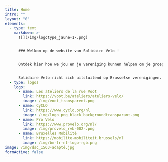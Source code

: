 ```yaml
---
title: Home
intro: ""
layout: "0"
elements:
  - type: text
    markdown: >-
      ![](/img/logotype_jaune-1-.png)


      ### Welkom op de website van Solidaire Velo !


      Ontdek hier hoe we jou en je vereniging kunnen helpen om je groep te leren fietsen, om fietsen te bekomen of bij het vormgeven van jullie eigen fietsproject.


      Solidaire Velo richt zich uitsluitend op Brusselse verenigingen.
  - type: logos
    logo:
      - name: Les ateliers de la rue Voot
        link: https://voot.be/ateliers/ateliers-velo/
        image: /img/voot_transparent.png
      - name: CyCLO
        link: https://www.cyclo.org/nl
        image: /img/logo_png_black_backgroundtransparant.png
      - name: Pro Velo
        link: https://www.provelo.org/nl/
        image: /img/provelo_rvb-002-.png
      - name: Bruxelles Mobilité
        link: https://mobilite-mobiliteit.brussels/nl
        image: /img/bm-fr-nl-logo-rgb.png
image: /img/dsc_1563-adapté.jpg
formActive: false
---
```


